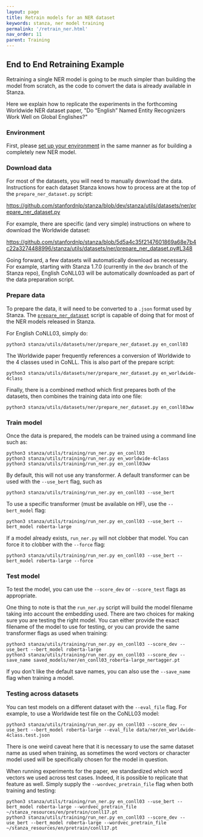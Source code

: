 ```yaml
---
layout: page
title: Retrain models for an NER dataset
keywords: stanza, ner model training
permalink: '/retrain_ner.html'
nav_order: 11
parent: Training
---
```


## End to End Retraining Example

Retraining a single NER model is going to be much simpler than
building the model from scratch, as the code to convert the data is
already available in Stanza.

Here we explain how to replicate the experiments in the forthcoming
Worldwide NER dataset paper, "Do “English” Named Entity Recognizers Work Well on Global Englishes?"

### Environment

First, please
[set up your environment](https://stanfordnlp.github.io/stanza/new_language_ner.html#environment)
in the same manner as for building a completely new NER model.

### Download data

For most of the datasets, you will need to manually download the data.
Instructions for each dataset Stanza knows how to process are at the
top of the `prepare_ner_dataset.py` script:

https://github.com/stanfordnlp/stanza/blob/dev/stanza/utils/datasets/ner/prepare_ner_dataset.py

For example, there are specific (and very simple) instructions on where to download the Worldwide dataset:

https://github.com/stanfordnlp/stanza/blob/5d5a4c35f2147601869a68e7b4c22a3274488996/stanza/utils/datasets/ner/prepare_ner_dataset.py#L348

Going forward, a few datasets will automatically download as
necessary.  For example, starting with Stanza 1.7.0 (currently in the
`dev` branch of the Stanza repo), English CoNLL03 will be
automatically downloaded as part of the data preparation script.

### Prepare data

To prepare the data, it will need to be converted to a `.json` format used by Stanza.  The
[`prepare_ner_dataset`](https://github.com/stanfordnlp/stanza/blob/dev/stanza/utils/datasets/ner/prepare_ner_dataset.py)
script is capable of doing that for most of the NER models released in Stanza.

For English CoNLL03, simply do:

```
python3 stanza/utils/datasets/ner/prepare_ner_dataset.py en_conll03
```

The Worldwide paper frequently references a conversion of Worldwide to
the 4 classes used in CoNLL.  This is also part of the prepare script:

```
python3 stanza/utils/datasets/ner/prepare_ner_dataset.py en_worldwide-4class
```

Finally, there is a combined method which first prepares both of the
datasets, then combines the training data into one file:

```
python3 stanza/utils/datasets/ner/prepare_ner_dataset.py en_conll03ww
```

### Train model

Once the data is prepared, the models can be trained using a command line such as:

```
python3 stanza/utils/training/run_ner.py en_conll03
python3 stanza/utils/training/run_ner.py en_worldwide-4class
python3 stanza/utils/training/run_ner.py en_conll03ww
```

By default, this will not use any transformer.  A default transformer can be used with the `--use_bert` flag, such as

```
python3 stanza/utils/training/run_ner.py en_conll03 --use_bert
```

To use a specific transformer (must be available on HF), use the `--bert_model` flag:

```
python3 stanza/utils/training/run_ner.py en_conll03 --use_bert --bert_model roberta-large
```

If a model already exists, `run_ner.py` will not clobber that model.  You can force it to clobber with the `--force` flag:

```
python3 stanza/utils/training/run_ner.py en_conll03 --use_bert --bert_model roberta-large --force
```

### Test model

To test the model, you can use the `--score_dev` or `--score_test` flags as appropriate.

One thing to note is that the `run_ner.py` script will build the model
filename taking into account the embedding used.  There are two
choices for making sure you are testing the right model.  You can
either provide the exact filename of the model to use for testing, or
you can provide the same transformer flags as used when training:

```
python3 stanza/utils/training/run_ner.py en_conll03 --score_dev --use_bert --bert_model roberta-large
python3 stanza/utils/training/run_ner.py en_conll03 --score_dev --save_name saved_models/ner/en_conll03_roberta-large_nertagger.pt
```

If you don't like the default save names, you can also use the `--save_name` flag when training a model.

### Testing across datasets

You can test models on a different dataset with the `--eval_file` flag.  For example, to use a Worldwide test file on the CoNLL03 model:

```
python3 stanza/utils/training/run_ner.py en_conll03 --score_dev --use_bert --bert_model roberta-large --eval_file data/ner/en_worldwide-4class.test.json
```

There is one weird caveat here that it is necessary to use the same
dataset name as used when training, as sometimes the word vectors or
character model used will be specifically chosen for the model in
question.

When running experiments for the paper, we standardized which word
vectors we used across test cases.  Indeed, it is possible to
replicate that feature as well.  Simply supply the `--wordvec_pretrain_file` flag when both training and testing:

```
python3 stanza/utils/training/run_ner.py en_conll03 --use_bert --bert_model roberta-large --wordvec_pretrain_file ~/stanza_resources/en/pretrain/conll17.pt
python3 stanza/utils/training/run_ner.py en_conll03 --score_dev --use_bert --bert_model roberta-large --wordvec_pretrain_file ~/stanza_resources/en/pretrain/conll17.pt
```


